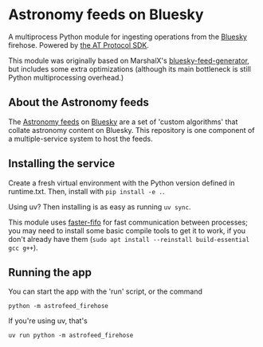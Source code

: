 # Astronomy feeds on Bluesky

A multiprocess Python module for ingesting operations from the [Bluesky](https://bsky.app) firehose. Powered by [the AT Protocol SDK](https://atproto.blue).

This module was originally based on MarshalX's [bluesky-feed-generator](https://github.com/MarshalX/bluesky-feed-generator), but includes some extra optimizations (although its main bottleneck is still Python multiprocessing overhead.)

## About the Astronomy feeds

The [Astronomy feeds](https://bsky.app/profile/emily.space/feed/astro) on [Bluesky](https://bsky.app/) are a set of 'custom algorithms' that collate astronomy content on Bluesky. This repository is one component of a multiple-service system to host the feeds.

## Installing the service

Create a fresh virtual environment with the Python version defined in runtime.txt. Then, install with `pip install -e .`.

Using uv? Then installing is as easy as running `uv sync`.

This module uses [faster-fifo](https://github.com/alex-petrenko/faster-fifo) for fast communication between processes; you may need to install some basic compile tools to get it to work, if you don't already have them (`sudo apt install --reinstall build-essential gcc g++`).

## Running the app

You can start the app with the 'run' script, or the command

```
python -m astrofeed_firehose
```

If you're using uv, that's

```
uv run python -m astrofeed_firehose
```
